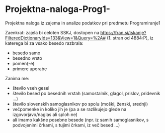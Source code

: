 # Projektna-naloga-Prog1-
Projektna naloga iz zajema in analize podatkov pri predmetu Programiranje1

Zaenkrat: zajela bi celoten SSKJ, dostopen na https://fran.si/iskanje?FilteredDictionaryIds=133&View=1&Query=%2A# (1. stran od 4884:P), iz katerega bi za vsako besedo razbrala:
- besedo samo
- besedno vrsto
- pomen(-e)
- primere uporabe


Zanima me:
- število vseh gesel
- število besed po besednih vrstah (samostalnik, glagol, prislov, pridevnik ...)
- število slovenskih samoglasnikov po spolu (moški, ženski, srednji)
- večpomenke in koliko jih je (pa a se razlikujejo glede na izgovorjavo/naglas ali sploh ne)
- ali imamo kakšne posebne besede (npr. iz samih samoglasnikov, s podvojenimi črkami, s tujimi črkami, iz več besed ...)
